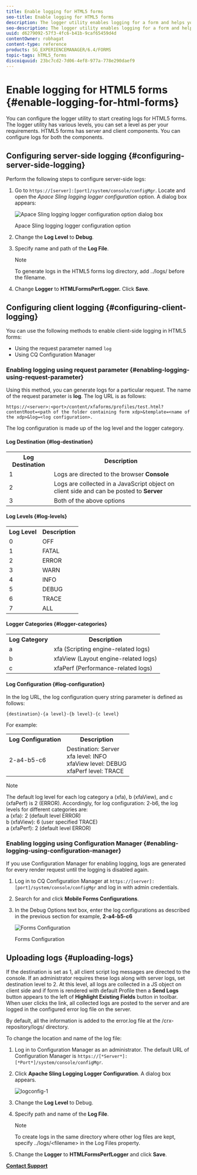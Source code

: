 ```yaml
---
title: Enable logging for HTML5 forms
seo-title: Enable logging for HTML5 forms
description: The logger utility enables logging for a form and helps you debug form-related issues.
seo-description: The logger utility enables logging for a form and helps you debug form-related issues.
uuid: d6279092-57f3-4fc6-b41b-9caf65459d4d
contentOwner: robhagat
content-type: reference
products: SG_EXPERIENCEMANAGER/6.4/FORMS
topic-tags: hTML5_forms
discoiquuid: 23bc7cd2-7d06-4ef8-977a-778e290daef9
---
```


# Enable logging for HTML5 forms {#enable-logging-for-html-forms}

You can configure the logger utility to start creating logs for HTML5 forms. The logger utility has various levels, you can set a level as per your requirements. HTML5 forms has server and client components. You can configure logs for both the components.

## Configuring server-side logging {#configuring-server-side-logging}

Perform the following steps to configure server-side logs:

1. Go to `https://[server]:[port]/system/console/configMgr`. Locate and open the *Apace Sling logging logger configuration* option. A dialog box appears: 

   ![ Apace Sling logging logger configuration option dialog box](assets/logconfig.png)

   Apace Sling logging logger configuration option

1. Change the **Log Level** to **Debug**.  

1. Specify name and path of the **Log File**.

   >[!NOTE]
   >
   >To generate logs in the HTML5 forms log directory, add ../logs/ before the filename.

1. Change **Logger** to **HTMLFormsPerfLogger.** Click **Save**.

## Configuring client logging {#configuring-client-logging}

You can use the following methods to enable client-side logging in HTML5 forms:

* Using the request parameter named `log`
* Using CQ Configuration Manager

### Enabling logging using request parameter {#enabling-logging-using-request-parameter}

Using this method, you can generate logs for a particular request. The name of the request parameter is **log**. The log URL is as follows:

`https://<server>:<port>/content/xfaforms/profiles/test.html?contentRoot=<path of the folder containing form xdp>&template=<name of the xdp>&log=<log configuration>.`

The log configuration is made up of the log level and the logger category.

#### Log Destination {#log-destination}

<table> 
 <tbody> 
  <tr> 
   <th><strong>Log Destination</strong></th> 
   <th><strong>Description</strong></th> 
  </tr> 
  <tr> 
   <td>1</td> 
   <td>Logs are directed to the browser <strong>Console</strong></td> 
  </tr> 
  <tr> 
   <td>2</td> 
   <td>Logs are collected in a JavaScript object on client side and can be posted to <strong>Server</strong> </td> 
  </tr> 
  <tr> 
   <td>3</td> 
   <td>Both of the above options<br /> </td> 
  </tr> 
 </tbody> 
</table>

#### Log Levels {#log-levels}

<table> 
 <tbody> 
  <tr> 
   <th>Log Level</th> 
   <th>Description</th> 
  </tr> 
  <tr> 
   <td>0</td> 
   <td>OFF<br type="_moz" /> </td> 
  </tr> 
  <tr> 
   <td>1</td> 
   <td>FATAL<br type="_moz" /> </td> 
  </tr> 
  <tr> 
   <td>2</td> 
   <td>ERROR<br type="_moz" /> </td> 
  </tr> 
  <tr> 
   <td>3</td> 
   <td>WARN<br type="_moz" /> </td> 
  </tr> 
  <tr> 
   <td>4</td> 
   <td>INFO<br type="_moz" /> </td> 
  </tr> 
  <tr> 
   <td>5</td> 
   <td>DEBUG<br type="_moz" /> </td> 
  </tr> 
  <tr> 
   <td>6</td> 
   <td>TRACE<br type="_moz" /> </td> 
  </tr> 
  <tr> 
   <td>7</td> 
   <td>ALL<br type="_moz" /> </td> 
  </tr> 
 </tbody> 
</table>

#### Logger Categories {#logger-categories}

<table> 
 <tbody> 
  <tr> 
   <th>Log Category</th> 
   <th>Description</th> 
  </tr> 
  <tr> 
   <td>a</td> 
   <td>xfa (Scripting engine-related logs)</td> 
  </tr> 
  <tr> 
   <td>b</td> 
   <td>xfaView (Layout engine-related logs)<br type="_moz" /> </td> 
  </tr> 
  <tr> 
   <td>c</td> 
   <td>xfaPerf (Performance-related logs)<br type="_moz" /> </td> 
  </tr> 
 </tbody> 
</table>

#### Log Configuration {#log-configuration}

In the log URL, the log configuration query string parameter is defined as follows:

`{destination}-{a level}-{b level}-{c level}`

For example:

<table> 
 <tbody> 
  <tr> 
   <th>Log Configuration</th> 
   <th>Description</th> 
  </tr> 
  <tr> 
   <td>2-a4-b5-c6<br type="_moz" /> </td> 
   <td>Destination: Server<br /> xfa level: INFO<br /> xfaView level: DEBUG<br /> xfaPerf level: TRACE</td> 
  </tr> 
 </tbody> 
</table>

>[!NOTE]
>
>The default log level for each log category a (xfa), b (xfaView), and c (xfaPerf) is 2 (ERROR). Accordingly, for log configuration: 2-b6, the log levels for different categories are:  
>a (xfa): 2 (default level ERROR)  
>b (xfaView): 6 (user specified TRACE)  
>a (xfaPerf): 2 (default level ERROR)

### Enabling logging using Configuration Manager {#enabling-logging-using-configuration-manager}

If you use Configuration Manager for enabling logging, logs are generated for every render request until the logging is disabled again.

1. Log in to CQ Configuration Manager at `https://[server]:[port]/system/console/configMgr` and log in with admin credentials.
1. Search for and click **Mobile Forms Configurations**.
1. In the Debug Options text box, enter the log configurations as described in the previous section for example, **2-a4-b5-c6**

   ![Forms Configuration](assets/forms_configuration.png)

   Forms Configuration

## Uploading logs {#uploading-logs}

If the destination is set as 1, all client script log messages are directed to the console. If an administrator requires these logs along with server logs, set destination level to 2. At this level, all logs are collected in a JS object on client side and if form is rendered with default Profile then a **Send Logs** button appears to the left of **Highlight Existing Fields** button in toolbar. When user clicks the link, all collected logs are posted to the server and are logged in the configured error log file on the server.

By default, all the information is added to the error.log file at the /crx-repository/logs/ directory.

To change the location and name of the log file:

1. Log in to Configuration Manager as an administrator. The default URL of Configuration Manager is `https://[*Server*]:[*Port*]/system/console/configMgr`. 
1. Click **Apache Sling Logging Logger Configuration**. A dialog box appears.

   ![logconfig-1](assets/logconfig-1.png)

1. Change the **Log Level** to Debug.  

1. Specify path and name of the **Log File**.

   >[!NOTE]
   >
   >To create logs in the same directory where other log files are kept, specify ../logs/&lt;filename&gt; in the Log Files property.

1. Change the **Logger** to **HTMLFormsPerfLogger** and click **Save**.

**[Contact Support](https://www.adobe.com/account/sign-in.supportportal.html)**
